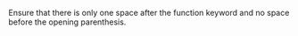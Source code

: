 Ensure that there is only one space after the function keyword and no space
before the opening parenthesis.